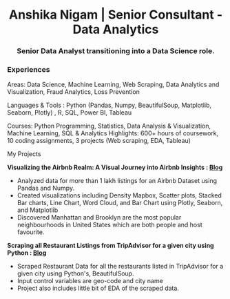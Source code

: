 <h1 align="center">Anshika Nigam | Senior Consultant - Data Analytics</h1>
<h3 align="center">Senior Data Analyst transitioning into a Data Science role.</h3>

### Experiences

Areas: Data Science, Machine Learning, Web Scraping, Data Analytics and Visualization, Fraud Analytics, Loss Prevention

Languages & Tools : Python (Pandas, Numpy, BeautifulSoup, Matplotlib, Seaborn, Plotly) , R, SQL, Power BI, Tableau

Courses: Python Programming, Statistics, Data Analysis & Visualization, Machine Learning, SQL & Analytics
Highlights: 600+ hours of coursework, 10 coding assignments, 3 projects (Web scraping, EDA, Tableau)

My Projects

**Visualizing the Airbnb Realm: A Visual Journey into Airbnb Insights : [Blog](https://medium.com/@anshika.nigam/visualizing-the-airbnb-realm-a-visual-journey-into-airbnb-insights-fba9c2305b2f)**

* Analyzed data for more than 1 lakh listings for an Airbnb Dataset using Pandas and Numpy.
* Created visualizations including Density Mapbox, Scatter plots, Stacked Bar charts, Line Chart, Word Cloud, and Bar Chart  using Plotly, Seaborn, and Matplotlib
* Discovered Manhattan and Brooklyn are the most popular neighbourhoods in United States which are both people and host favourite.

**Scraping all Restaurant Listings from TripAdvisor for a given city using Python : [Blog](https://medium.com/@anshika.nigam/visualizing-the-airbnb-realm-a-visual-journey-into-airbnb-insights-fba9c2305b2f)**

* Scraped Restaurant Data for all the restaurants listed in TripAdvisor for a given city using Python's, BeautifulSoup.
* Input control variables are geo-code and city name
* Project also includes little bit of EDA of the scraped data.

